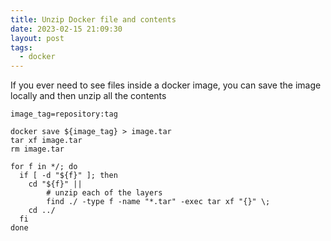 ```yaml
---
title: Unzip Docker file and contents
date: 2023-02-15 21:09:30
layout: post
tags:
  - docker
---
```


If you ever need to see files inside a docker image, you can save the image locally and then unzip all the contents

```shell
image_tag=repository:tag

docker save ${image_tag} > image.tar
tar xf image.tar
rm image.tar

for f in */; do
  if [ -d "${f}" ]; then
    cd "${f}" ||
        # unzip each of the layers
        find ./ -type f -name "*.tar" -exec tar xf "{}" \;
    cd ../
  fi
done
```
